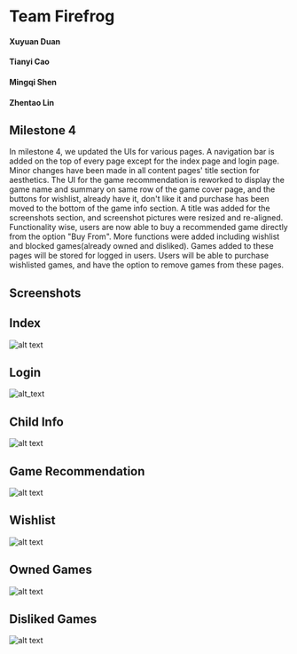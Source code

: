 # Team Firefrog
#### Xuyuan Duan
#### Tianyi Cao
#### Mingqi Shen
#### Zhentao Lin  

## Milestone 4
 In milestone 4, we updated the UIs for various pages. A navigation bar is added on the top of every page except for the index page and login page. Minor changes have been made in all content pages' title section for aesthetics. The UI for the game recommendation  is reworked to display the game name and summary on same row of the game cover page, and the buttons for wishlist, already have it, don't like it and purchase has been moved to the bottom of the game info section. A title was added for the screenshots section, and screenshot pictures were resized and re-aligned.
  Functionality wise, users are now able to buy a recommended game directly from the option "Buy From". More functions were added including wishlist and blocked games(already owned and disliked). Games added to these pages will be stored for logged in users. Users will be able to purchase wishlisted games, and have the option to remove games from these pages.
## Screenshots

## Index

![alt text](https://github.com/mis046/COGS121_SP19_MS-ZL-TC-XD/blob/ms4/ms4_screenshots/Screen%20Shot%202019-05-22%20at%2010.32.26%20AM.png)

## Login

![alt_text](https://github.com/mis046/COGS121_SP19_MS-ZL-TC-XD/blob/ms4/ms4_screenshots/Screen%20Shot%202019-05-22%20at%2010.33.12%20AM.png)

## Child Info

![alt text](https://github.com/mis046/COGS121_SP19_MS-ZL-TC-XD/blob/ms4/ms4_screenshots/Screen%20Shot%202019-05-22%20at%2010.33.52%20AM.png)

## Game Recommendation

![alt text](https://github.com/mis046/COGS121_SP19_MS-ZL-TC-XD/blob/ms4/ms4_screenshots/Screen%20Shot%202019-05-22%20at%2010.42.29%20AM.png)

## Wishlist

![alt text](https://github.com/mis046/COGS121_SP19_MS-ZL-TC-XD/blob/ms4/ms4_screenshots/Screen%20Shot%202019-05-22%20at%2010.43.28%20AM.png)

## Owned Games
![alt text](https://github.com/mis046/COGS121_SP19_MS-ZL-TC-XD/blob/ms4/ms4_screenshots/Screen%20Shot%202019-05-22%20at%2010.43.43%20AM.png)

## Disliked Games
![alt text](https://github.com/mis046/COGS121_SP19_MS-ZL-TC-XD/blob/ms4/ms4_screenshots/Screen%20Shot%202019-05-22%20at%2010.44.01%20AM.png)

